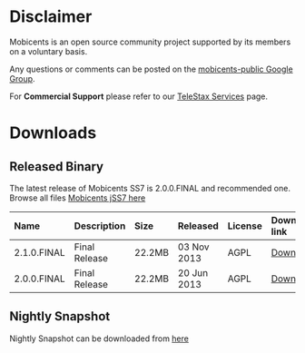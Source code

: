 # Disclaimer #

Mobicents is an open source community project supported by its members on a voluntary basis.

Any questions or comments can be posted on the [mobicents-public Google Group](http://groups.google.com/group/mobicents-public/).

For **Commercial Support** please refer to our [TeleStax Services](http://telestax.com/services/) page.

# Downloads #

## Released Binary ##
The latest release of Mobicents SS7 is 2.0.0.FINAL and recommended one. Browse all files [Mobicents jSS7 here](https://sourceforge.net/projects/mobicents/files/Mobicents%20JSS7/)

| **Name** | **Description** | **Size** | **Released** | **License** | **Download link** | **Notes** |
|:---------|:----------------|:---------|:-------------|:------------|:------------------|:----------|
| 2.1.0.FINAL | Final Release | 22.2MB | 03 Nov 2013 | AGPL | [Download](https://code.google.com/p/jss7/source/browse/?name=release-2.1.0.FINAL) | [Notes](http://www.telestax.com/release-jss7-2-1-0-final/) |
| 2.0.0.FINAL | Final Release | 22.2MB | 20 Jun 2013 | AGPL | [Download](https://code.google.com/p/jss7/source/browse/?name=release-2.0.0.FINAL) | [Notes](http://www.telestax.com/proud-to-announce-mobicents-jss7-2-0-0-final/) |



## Nightly Snapshot ##
Nightly Snapshot can be downloaded from [here](https://mobicents.ci.cloudbees.com/job/Mobicents-jSS7-Release-2.x/)